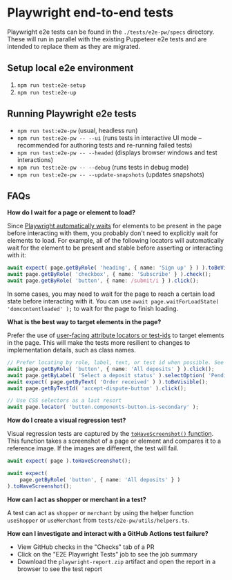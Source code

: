 # Playwright end-to-end tests

Playwright e2e tests can be found in the `./tests/e2e-pw/specs` directory. These will run in parallel with the existing Puppeteer e2e tests and are intended to replace them as they are migrated.

## Setup local e2e environment

1. `npm run test:e2e-setup`
1. `npm run test:e2e-up`

## Running Playwright e2e tests

-   `npm run test:e2e-pw` (usual, headless run)
-   `npm run test:e2e-pw -- --ui` (runs tests in interactive UI mode – recommended for authoring tests and re-running failed tests)
-   `npm run test:e2e-pw -- --headed` (displays browser windows and test interactions)
-   `npm run test:e2e-pw -- --debug` (runs tests in debug mode)
-   `npm run test:e2e-pw -- --update-snapshots` (updates snapshots)

## FAQs

**How do I wait for a page or element to load?**

Since [Playwright automatically waits](https://playwright.dev/docs/actionability) for elements to be present in the page before interacting with them, you probably don't need to explicitly wait for elements to load. For example, all of the following locators will automatically wait for the element to be present and stable before asserting or interacting with it:

```ts
await expect( page.getByRole( 'heading', { name: 'Sign up' } ) ).toBeVisible();
await page.getByRole( 'checkbox', { name: 'Subscribe' } ).check();
await page.getByRole( 'button', { name: /submit/i } ).click();
```

In some cases, you may need to wait for the page to reach a certain load state before interacting with it. You can use `await page.waitForLoadState( 'domcontentloaded' );` to wait for the page to finish loading.

**What is the best way to target elements in the page?**

Prefer the use of [user-facing attribute locators or test-ids](https://playwright.dev/docs/locators#locating-elements) to target elements in the page. This will make the tests more resilient to changes to implementation details, such as class names.

```ts
// Prefer locating by role, label, text, or test id when possible. See https://playwright.dev/docs/locators
await page.getByRole( 'button', { name: 'All deposits' } ).click();
await page.getByLabel( 'Select a deposit status' ).selectOption( 'Pending' );
await expect( page.getByText( 'Order received' ) ).toBeVisible();
await page.getByTestId( 'accept-dispute-button' ).click();

// Use CSS selectors as a last resort
await page.locator( 'button.components-button.is-secondary' );
```

**How do I create a visual regression test?**

Visual regression tests are captured by the [`toHaveScreenshot()` function](https://playwright.dev/docs/api/class-pageassertions#page-assertions-to-have-screenshot-2). This function takes a screenshot of a page or element and compares it to a reference image. If the images are different, the test will fail.

```ts
await expect( page ).toHaveScreenshot();

await expect(
	page.getByRole( 'button', { name: 'All deposits' } )
).toHaveScreenshot();
```

**How can I act as shopper or merchant in a test?**

A test can act as `shopper` or `merchant` by using the helper function `useShopper` or `useMerchant` from `tests/e2e-pw/utils/helpers.ts`.

**How can I investigate and interact with a GitHub Actions test failure?**

-   View GitHub checks in the "Checks" tab of a PR
-   Click on the "E2E Playwright Tests" job to see the job summary
-   Download the `playwright-report.zip` artifact and open the report in a browser to see the test report
